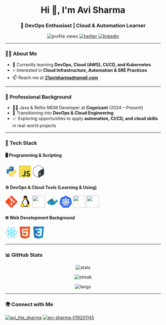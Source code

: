 <h1 align="center">Hi 👋, I'm Avi Sharma</h1>
<h3 align="center">🚀 DevOps Enthusiast | Cloud & Automation Learner</h3>

<p align="center">
  <img src="https://komarev.com/ghpvc/?username=avisharma344&label=Profile%20Views&color=0e75b6&style=flat" alt="profile views" />
  <a href="https://twitter.com/avi_the_sharma" target="_blank">
    <img src="https://img.shields.io/twitter/follow/avi_the_sharma?logo=twitter&style=flat-square" alt="twitter"/>
  </a>
  <a href="https://linkedin.com/in/avi-sharma-019201145" target="_blank">
    <img src="https://img.shields.io/badge/LinkedIn-Connect-blue?style=flat-square&logo=linkedin" alt="linkedin"/>
  </a>
</p>

---

### 👨‍💻 About Me  
- 🌱 Currently learning **DevOps, Cloud (AWS), CI/CD, and Kubernetes**  
- ⚡ Interested in **Cloud Infrastructure, Automation & SRE Practices**  
- 📫 Reach me at **21avisharma@gmail.com**

---

### 💼 Professional Background  
- 👨‍💻 Java & Reltio MDM Developer at **Cognizant** (2024 – Present)  
- 🚀 Transitioning into **DevOps & Cloud Engineering**  
- 📈 Exploring opportunities to apply **automation, CI/CD, and cloud skills** in real-world projects  

---

### 🔧 Tech Stack  

#### 🖥️ Programming & Scripting
<p>
  <img src="https://raw.githubusercontent.com/devicons/devicon/master/icons/python/python-original.svg" width="40" height="40"/> 
  <img src="https://raw.githubusercontent.com/devicons/devicon/master/icons/javascript/javascript-original.svg" width="40" height="40"/> 
  <img src="https://raw.githubusercontent.com/devicons/devicon/master/icons/bash/bash-original.svg" width="40" height="40"/>
</p>

#### ⚙️ DevOps & Cloud Tools (Learning & Using)
<p>
  <img src="https://raw.githubusercontent.com/devicons/devicon/master/icons/git/git-original.svg" width="40" height="40"/> 
  <img src="https://raw.githubusercontent.com/devicons/devicon/master/icons/linux/linux-original.svg" width="40" height="40"/> 
  <img src="https://www.vectorlogo.zone/logos/amazon_aws/amazon_aws-icon.svg" width="40" height="40"/> 
  <img src="https://raw.githubusercontent.com/devicons/devicon/master/icons/docker/docker-original.svg" width="40" height="40"/>
  <img src="https://raw.githubusercontent.com/devicons/devicon/master/icons/kubernetes/kubernetes-plain.svg" width="40" height="40"/> 
  <img src="https://www.vectorlogo.zone/logos/ansible/ansible-icon.svg" width="40" height="40"/> 
  <img src="https://www.vectorlogo.zone/logos/jenkins/jenkins-icon.svg" width="40" height="40"/> 
</p>

#### 🌐 Web Development Background
<p>
  <img src="https://raw.githubusercontent.com/devicons/devicon/master/icons/react/react-original.svg" width="40" height="40"/>
  <img src="https://raw.githubusercontent.com/devicons/devicon/master/icons/html5/html5-original.svg" width="40" height="40"/>
  <img src="https://raw.githubusercontent.com/devicons/devicon/master/icons/css3/css3-original.svg" width="40" height="40"/>
</p>

---

### 📊 GitHub Stats  
<p align="center">
  <img src="https://github-readme-stats.vercel.app/api?username=avisharma344&show_icons=true&theme=tokyonight" alt="stats"/>
</p>
<p align="center">
  <img src="https://github-readme-streak-stats.herokuapp.com/?user=avisharma344&theme=tokyonight" alt="streak"/>
</p>
<p align="center">
  <img src="https://github-readme-stats.vercel.app/api/top-langs/?username=avisharma344&layout=compact&theme=tokyonight" alt="langs"/>
</p>

---

### 🌍 Connect with Me  
<p align="left">
  <a href="https://twitter.com/avi_the_sharma" target="blank"><img align="center" src="https://raw.githubusercontent.com/rahuldkjain/github-profile-readme-generator/master/src/images/icons/Social/twitter.svg" alt="avi_the_sharma" height="30" width="40" /></a>
  <a href="https://linkedin.com/in/avi-sharma-019201145" target="blank"><img align="center" src="https://raw.githubusercontent.com/rahuldkjain/github-profile-readme-generator/master/src/images/icons/Social/linked-in-alt.svg" alt="avi-sharma-019201145" height="30" width="40" /></a>
</p>
